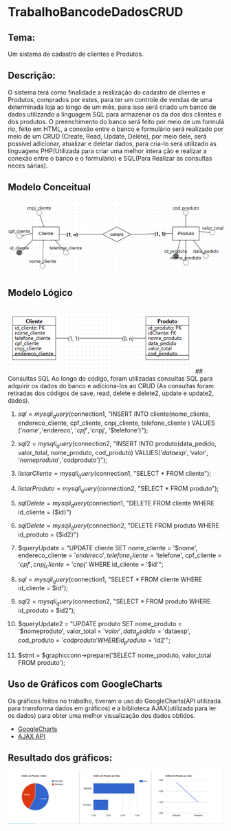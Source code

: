 ﻿# TrabalhoBancodeDadosCRUD

## Tema: 
Um sistema de cadastro de clientes e Produtos.

## Descrição: 
O sistema terá como finalidade a realização do cadastro de clientes e Produtos,
comprados por estes, para ter um controle de vendas de uma determinada loja ao longo de um 
mês, para isso será criado um banco de dados utilizando a linguagem SQL para armazenar os da
dos dos clientes e dos produtos. O preenchimento do banco será feito por meio de um formulá
rio, feito em HTML, a conexão entre o banco e formulário será realizado por meio de um CRUD
(Create, Read, Update, Delete), por meio dele, será possível adicionar, atualizar e deletar
dados, para cria-lo será utilizado as linguagens PHP(Utilizada para criar uma melhor intera
ção e realizar a conexão entre o banco e o formulário) e SQL(Para Realizar as consultas neces
sárias).

## Modelo Conceitual
 <img src = "https://github.com/jmatheus1246/TrabalhoBancodeDadosCRUD/blob/main/mconceitual.PNG">

## Modelo Lógico
  <img src = "https://github.com/jmatheus1246/TrabalhoBancodeDadosCRUD/blob/main/mlogico.PNG">
## Consultas SQL
Ao longo do código, foram utilizadas consultas SQL para adquirir os dados
do banco e adiciona-los ao CRUD (As consultas foram retiradas dos códigos
de save, read, delete e delete2, update e update2, dados).

1. $sql = mysqli_query($connection1, "INSERT INTO cliente(nome_cliente, endereco_cliente, cpf_cliente, cnpj_cliente, telefone_cliente ) VALUES ('$nome', '$endereco', '$cpf', '$cnpj', '$telefone')");

2. $sql2 = mysqli_query($connection2, "INSERT INTO produto(data_pedido, valor_total, nome_produto, cod_produto) VALUES('$dataexp', '$valor', '$nomeproduto', '$codproduto')");

3. $listarCliente = mysqli_query($connection1, "SELECT * FROM cliente");

4. $listarProduto = mysqli_query($connection2, "SELECT * FROM produto");

5.  $sqlDelete = mysqli_query($connection1, "DELETE FROM cliente WHERE id_cliente = {$id}")

6. $sqlDelete = mysqli_query($connection2, "DELETE FROM produto WHERE id_produto = {$id2}")

7. $queryUpdate = "UPDATE cliente SET nome_cliente = '$nome', endereco_cliente = '$endereco', telefone_cliente = '$telefone', cpf_cliente = '$cpf', cnpj_cliente = '$cnpj' WHERE id_cliente = '$id'";

8. $sql = mysqli_query($connection1, "SELECT * FROM cliente WHERE id_cliente = $id");

9.  $sql2 = mysqli_query($connection2, "SELECT * FROM produto WHERE id_produto = $id2");

10. $queryUpdate2 = "UPDATE produto SET nome_produto = '$nomeproduto', valor_total = '$valor', data_pedido = '$dataexp', cod_produto = '$codproduto' WHERE id_produto = '$id2'";

11. $stmt = $graphicconn->prepare('SELECT nome_produto, valor_total FROM produto');

## Uso de Gráficos com GoogleCharts
Os gráficos feitos no trabalho, tiveram o uso do GoogleCharts(API utilizada para transforma dados em gráficos)
e a biblioteca AJAX(utilizada para ler os dados) para obter uma melhor visualização dos dados obtidos.

- [GoogleCharts](https://developers.google.com/chart)
- [AJAX API](http://ajax.googleapis.com/ajax/libs/jquery/1.9.1/jquery.min.js)

## Resultado dos gráficos:
<img src = "https://github.com/jmatheus1246/TrabalhoBancodeDadosCRUD/blob/main/ResultadoGraficos.PNG">
